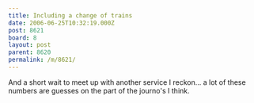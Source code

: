 ```yaml
---
title: Including a change of trains
date: 2006-06-25T10:32:19.000Z
post: 8621
board: 8
layout: post
parent: 8620
permalink: /m/8621/
---
```

And a short wait to meet up with another service I reckon... a lot of these numbers are guesses on the part of the journo's I think.
